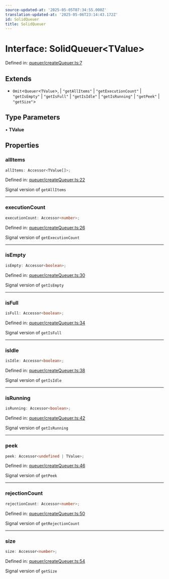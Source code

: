 ```yaml
---
source-updated-at: '2025-05-05T07:34:55.000Z'
translation-updated-at: '2025-05-06T23:14:43.172Z'
id: SolidQueuer
title: SolidQueuer
---
```


<!-- DO NOT EDIT: this page is autogenerated from the type comments -->

# Interface: SolidQueuer\<TValue\>

Defined in: [queuer/createQueuer.ts:7](https://github.com/TanStack/pacer/blob/main/packages/solid-pacer/src/queuer/createQueuer.ts#L7)

## Extends

- `Omit`\<`Queuer`\<`TValue`\>, 
  \| `"getAllItems"`
  \| `"getExecutionCount"`
  \| `"getIsEmpty"`
  \| `"getIsFull"`
  \| `"getIsIdle"`
  \| `"getIsRunning"`
  \| `"getPeek"`
  \| `"getSize"`\>

## Type Parameters

• **TValue**

## Properties

### allItems

```ts
allItems: Accessor<TValue[]>;
```

Defined in: [queuer/createQueuer.ts:22](https://github.com/TanStack/pacer/blob/main/packages/solid-pacer/src/queuer/createQueuer.ts#L22)

Signal version of `getAllItems`

***

### executionCount

```ts
executionCount: Accessor<number>;
```

Defined in: [queuer/createQueuer.ts:26](https://github.com/TanStack/pacer/blob/main/packages/solid-pacer/src/queuer/createQueuer.ts#L26)

Signal version of `getExecutionCount`

***

### isEmpty

```ts
isEmpty: Accessor<boolean>;
```

Defined in: [queuer/createQueuer.ts:30](https://github.com/TanStack/pacer/blob/main/packages/solid-pacer/src/queuer/createQueuer.ts#L30)

Signal version of `getIsEmpty`

***

### isFull

```ts
isFull: Accessor<boolean>;
```

Defined in: [queuer/createQueuer.ts:34](https://github.com/TanStack/pacer/blob/main/packages/solid-pacer/src/queuer/createQueuer.ts#L34)

Signal version of `getIsFull`

***

### isIdle

```ts
isIdle: Accessor<boolean>;
```

Defined in: [queuer/createQueuer.ts:38](https://github.com/TanStack/pacer/blob/main/packages/solid-pacer/src/queuer/createQueuer.ts#L38)

Signal version of `getIsIdle`

***

### isRunning

```ts
isRunning: Accessor<boolean>;
```

Defined in: [queuer/createQueuer.ts:42](https://github.com/TanStack/pacer/blob/main/packages/solid-pacer/src/queuer/createQueuer.ts#L42)

Signal version of `getIsRunning`

***

### peek

```ts
peek: Accessor<undefined | TValue>;
```

Defined in: [queuer/createQueuer.ts:46](https://github.com/TanStack/pacer/blob/main/packages/solid-pacer/src/queuer/createQueuer.ts#L46)

Signal version of `getPeek`

***

### rejectionCount

```ts
rejectionCount: Accessor<number>;
```

Defined in: [queuer/createQueuer.ts:50](https://github.com/TanStack/pacer/blob/main/packages/solid-pacer/src/queuer/createQueuer.ts#L50)

Signal version of `getRejectionCount`

***

### size

```ts
size: Accessor<number>;
```

Defined in: [queuer/createQueuer.ts:54](https://github.com/TanStack/pacer/blob/main/packages/solid-pacer/src/queuer/createQueuer.ts#L54)

Signal version of `getSize`

